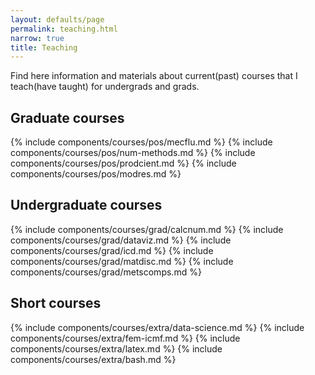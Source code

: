 ```yaml
---
layout: defaults/page
permalink: teaching.html
narrow: true
title: Teaching
---
```


Find here information and materials about current(past) courses that I teach(have taught) for undergrads and grads. 

## Graduate courses

{% include components/courses/pos/mecflu.md %}
{% include components/courses/pos/num-methods.md %}
{% include components/courses/pos/prodcient.md %}
{% include components/courses/pos/modres.md %}


## Undergraduate courses

{% include components/courses/grad/calcnum.md %}
{% include components/courses/grad/dataviz.md %}
{% include components/courses/grad/icd.md %}
{% include components/courses/grad/matdisc.md %}
{% include components/courses/grad/metscomps.md %}

## Short courses

{% include components/courses/extra/data-science.md %}
{% include components/courses/extra/fem-icmf.md %}
{% include components/courses/extra/latex.md %}
{% include components/courses/extra/bash.md %}







